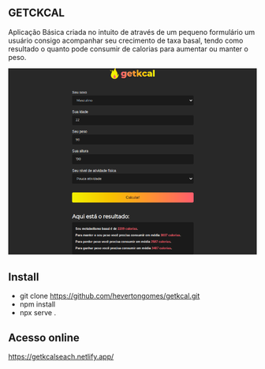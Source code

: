 ## GETCKCAL

Aplicação Básica criada no intuito de através de um pequeno formulário um usuário consigo acompanhar seu crecimento de taxa basal, tendo como resultado o quanto pode consumir de calorias para aumentar ou manter o peso.

![Tela Inicial](https://github.com/hevertongomes/getkcal/blob/master/telaincial.png?raw=true)

## Install

- git clone <https://github.com/hevertongomes/getkcal.git>
- npm install
- npx serve .

## Acesso online

<https://getkcalseach.netlify.app/>
